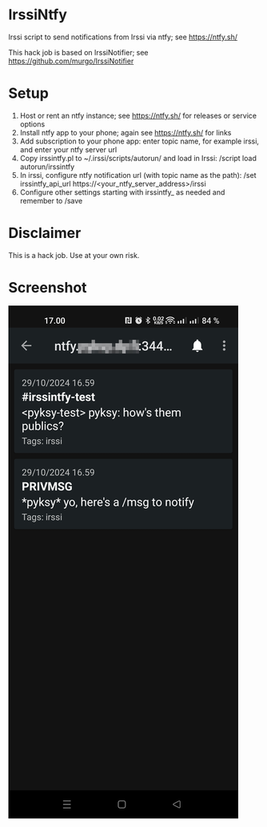 # IrssiNtfy
Irssi script to send notifications from Irssi via ntfy; see https://ntfy.sh/

This hack job is based on IrssiNotifier; see https://github.com/murgo/IrssiNotifier

# Setup
1. Host or rent an ntfy instance; see https://ntfy.sh/ for releases or service options
2. Install ntfy app to your phone; again see https://ntfy.sh/ for links
3. Add subscription to your phone app: enter topic name, for example irssi, and enter your ntfy server url
4. Copy irssintfy.pl to ~/.irssi/scripts/autorun/ and load in Irssi: /script load autorun/irssintfy
5. In irssi, configure ntfy notification url (with topic name as the path): /set irssintfy_api_url https://<your_ntfy_server_address>/irssi
6. Configure other settings starting with irssintfy_ as needed and remember to /save

# Disclaimer
This is a hack job. Use at your own risk.

# Screenshot
![Screenshot from ntfy Android app](images/irssintfy.jpg)

